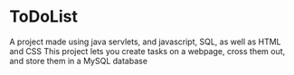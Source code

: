 # ToDoList
A project made using java servlets, and javascript, SQL, as well as HTML and CSS
This project lets you create tasks on a webpage, cross them out, and store them in a MySQL database
